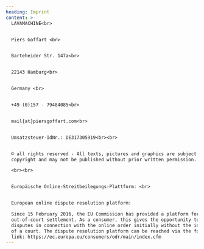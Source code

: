 ```yaml
---
heading: Imprint
content: >-
  LAVAMACHINE<br>


  Piers Goffart <br>


  Barteheider Str. 147a<br>


  22143 Hamburg<br>


  Germany <br>


  +49 (0)157 - 79484085<br>


  mail{at}piersgoffart.com<br>


  Umsatzsteuer-IdNr.: DE317305919<br><br>


  © all rights reserved - All texts, pictures and graphics are subject to
  copyright and may not be published without prior written permission.

  <br><br>


  Europäische Online-Streitbeilegungs-Plattform: <br>


  European online dispute resolution platform:

  Since 15 February 2016, the EU Commission has provided a platform for
  out-of-court settlement. As a consumer, this gives the opportunity to settle
  disputes in connection with the online order initially without the involvement
  of a court. The dispute resolution platform can be reached via the following
  link: https://ec.europa.eu/consumers/odr/main/index.cfm
---
```


